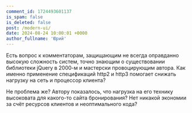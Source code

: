 ```yaml
---
comment_id: 1724493601137
is_spam: false
is_deleted: false
post: /modern-ui/
date: 2024-08-24 10:00:01 +0000
author_fullname: 'Юрий'
---
```


Есть вопрос к комментаторам, защищающим не всегда оправданно высокую сложность систем, точно знающим о существовании библиотеки jQuery в 2000-м и мастерски провоцирующим автора. Как именно применение спецификаций http2 и http3 помогает снижать нагрузку на сеть и процессор клиента?

Не проблема же? Автору показалось, что нагрузка на его технику высоковата для какого-то сайта бронирования? Нет никакой экономии за счёт ресурсов клиентов и неоптимального кода?

